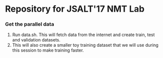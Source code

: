 # Repository for JSALT'17 NMT Lab

### Get the parallel data
1. Run data.sh. This will fetch data from the internet and create train, test and validation
  datasets.
2. This will also create a smaller toy training dataset that we will use during this session
  to make training faster.

